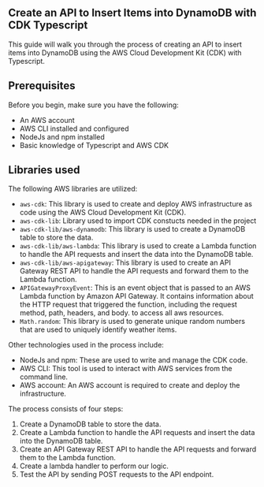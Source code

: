 ## Create an API to Insert Items into DynamoDB with CDK Typescript

This guide will walk you through the process of creating an API to insert items into DynamoDB using the AWS Cloud Development Kit (CDK) with Typescript.

## Prerequisites

Before you begin, make sure you have the following:

- An AWS account
- AWS CLI installed and configured
- NodeJs and npm installed
- Basic knowledge of Typescript and AWS CDK

## Libraries used

The following AWS libraries are utilized:

- `aws-cdk`: This library is used to create and deploy AWS infrastructure as code using the AWS Cloud Development Kit (CDK).
- `aws-cdk-lib`: Library used to import CDK constucts needed in the project
- `aws-cdk-lib/aws-dynamodb`: This library is used to create a DynamoDB table to store the data.
- `aws-cdk-lib/aws-lambda`: This library is used to create a Lambda function to handle the API requests and insert the data into the DynamoDB table.
- `aws-cdk-lib/aws-apigateway`: This library is used to create an API Gateway REST API to handle the API requests and forward them to the Lambda function.
- `APIGatewayProxyEvent`: This is an event object that is passed to an AWS Lambda function by Amazon API Gateway. It contains information about the HTTP request that triggered the function, including the request method, path, headers, and body.
to access all aws resources.
- `Math.random`: This library is used to generate unique random numbers that are used to uniquely identify weather items.

Other technologies used in the process include:

- NodeJs and npm: These are used to write and manage the CDK code.
- AWS CLI: This tool is used to interact with AWS services from the command line.
- AWS account: An AWS account is required to create and deploy the infrastructure.

The process consists of four steps:

1. Create a DynamoDB table to store the data.
2. Create a Lambda function to handle the API requests and insert the data into the DynamoDB table.
3. Create an API Gateway REST API to handle the API requests and forward them to the Lambda function.
4. Create a lambda handler to perform our logic.
5. Test the API by sending POST requests to the API endpoint.